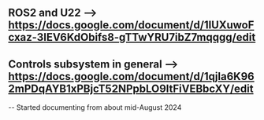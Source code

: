## ROS2 and U22                    -->   https://docs.google.com/document/d/1IUXuwoFcxaz-3IEV6KdObifs8-gTTwYRU7ibZ7mqqgg/edit
## Controls subsystem in general   -->   https://docs.google.com/document/d/1qjla6K962mPDqAYB1xPBjcT52NPpbLO9ItFiVEBbcXY/edit


-- Started documenting from about mid-August 2024
